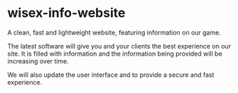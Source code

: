 wisex-info-website
==================
A clean, fast and lightweight website, featuring information on our game.

The latest software will give you and your clients the best experience on our site. It is filled with information and the information being provided will be increasing over time.

We will also update the user interface and to provide a secure and fast experience.
